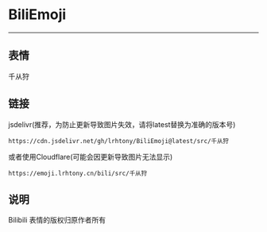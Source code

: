 # BiliEmoji
---
## 表情
千从狩
## 链接
jsdelivr(推荐，为防止更新导致图片失效，请将latest替换为准确的版本号)
```
https://cdn.jsdelivr.net/gh/lrhtony/BiliEmoji@latest/src/千从狩
```
或者使用Cloudflare(可能会因更新导致图片无法显示)
```
https://emoji.lrhtony.cn/bili/src/千从狩
```
## 说明
Bilibili 表情的版权归原作者所有
